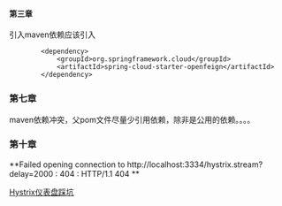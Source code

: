 #### 第三章
引入maven依赖应该引入
```$xml
        <dependency>
            <groupId>org.springframework.cloud</groupId>
            <artifactId>spring-cloud-starter-openfeign</artifactId>
        </dependency>
```
### 第七章
maven依赖冲突，父pom文件尽量少引用依赖，除非是公用的依赖。。。。

### 第十章
**Failed opening connection to http://localhost:3334/hystrix.stream?delay=2000 : 404 : HTTP/1.1 404 **

[Hystrix仪表盘踩坑](https://blog.csdn.net/WYA1993/article/details/82419131)
